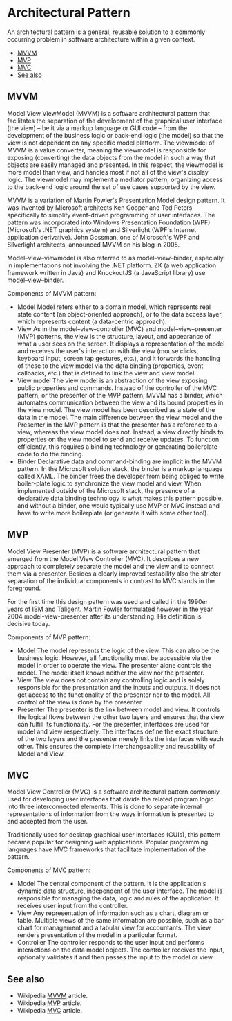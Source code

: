# Architectural Pattern

An architectural pattern is a general, reusable solution to a commonly occurring problem in software architecture within a given context.

- [MVVM](#mvvm)
- [MVP](#mvp)
- [MVC](#mvc)
- [See also](#see-also)

## MVVM

Model View ViewModel (MVVM) is a software architectural pattern that facilitates the separation of the development of the graphical user interface (the view) – be it via a markup language or GUI code – from the development of the business logic or back-end logic (the model) so that the view is not dependent on any specific model platform. The viewmodel of MVVM is a value converter, meaning the viewmodel is responsible for exposing (converting) the data objects from the model in such a way that objects are easily managed and presented. In this respect, the viewmodel is more model than view, and handles most if not all of the view's display logic. The viewmodel may implement a mediator pattern, organizing access to the back-end logic around the set of use cases supported by the view.

MVVM is a variation of Martin Fowler's Presentation Model design pattern. It was invented by Microsoft architects Ken Cooper and Ted Peters specifically to simplify event-driven programming of user interfaces. The pattern was incorporated into Windows Presentation Foundation (WPF) (Microsoft's .NET graphics system) and Silverlight (WPF's Internet application derivative). John Gossman, one of Microsoft's WPF and Silverlight architects, announced MVVM on his blog in 2005.

Model–view–viewmodel is also referred to as model–view–binder, especially in implementations not involving the .NET platform. ZK (a web application framework written in Java) and KnockoutJS (a JavaScript library) use model–view–binder.

Components of MVVM pattern:

- Model
  Model refers either to a domain model, which represents real state content (an object-oriented approach), or to the data access layer, which represents content (a data-centric approach).
- View
  As in the model–view–controller (MVC) and model–view–presenter (MVP) patterns, the view is the structure, layout, and appearance of what a user sees on the screen. It displays a representation of the model and receives the user's interaction with the view (mouse clicks, keyboard input, screen tap gestures, etc.), and it forwards the handling of these to the view model via the data binding (properties, event callbacks, etc.) that is defined to link the view and view model.
- View model
  The view model is an abstraction of the view exposing public properties and commands. Instead of the controller of the MVC pattern, or the presenter of the MVP pattern, MVVM has a binder, which automates communication between the view and its bound properties in the view model. The view model has been described as a state of the data in the model.
  The main difference between the view model and the Presenter in the MVP pattern is that the presenter has a reference to a view, whereas the view model does not. Instead, a view directly binds to properties on the view model to send and receive updates. To function efficiently, this requires a binding technology or generating boilerplate code to do the binding.
- Binder
  Declarative data and command-binding are implicit in the MVVM pattern. In the Microsoft solution stack, the binder is a markup language called XAML. The binder frees the developer from being obliged to write boiler-plate logic to synchronize the view model and view. When implemented outside of the Microsoft stack, the presence of a declarative data binding technology is what makes this pattern possible, and without a binder, one would typically use MVP or MVC instead and have to write more boilerplate (or generate it with some other tool).

## MVP

Model View Presenter (MVP) is a software architectural pattern that emerged from the Model View Controller (MVC). It describes a new approach to completely separate the model and the view and to connect them via a presenter. Besides a clearly improved testability also the stricter separation of the individual components in contrast to MVC stands in the foreground.

For the first time this design pattern was used and called in the 1990er years of IBM and Taligent. Martin Fowler formulated however in the year 2004 model-view-presenter after its understanding. His definition is decisive today.

Components of MVP pattern:

- Model
  The model represents the logic of the view. This can also be the business logic. However, all functionality must be accessible via the model in order to operate the view. The presenter alone controls the model. The model itself knows neither the view nor the presenter.
- View
  The view does not contain any controlling logic and is solely responsible for the presentation and the inputs and outputs. It does not get access to the functionality of the presenter nor to the model. All control of the view is done by the presenter.
- Presenter
  The presenter is the link between model and view. It controls the logical flows between the other two layers and ensures that the view can fulfill its functionality. For the presenter, interfaces are used for model and view respectively. The interfaces define the exact structure of the two layers and the presenter merely links the interfaces with each other. This ensures the complete interchangeability and reusability of Model and View.

## MVC

Model View Controller (MVC) is a software architectural pattern commonly used for developing user interfaces that divide the related program logic into three interconnected elements. This is done to separate internal representations of information from the ways information is presented to and accepted from the user.

Traditionally used for desktop graphical user interfaces (GUIs), this pattern became popular for designing web applications. Popular programming languages have MVC frameworks that facilitate implementation of the pattern.

Components of MVC pattern:

- Model
  The central component of the pattern. It is the application's dynamic data structure, independent of the user interface. The model is responsible for managing the data, logic and rules of the application. It receives user input from the controller.
- View
  Any representation of information such as a chart, diagram or table. Multiple views of the same information are possible, such as a bar chart for management and a tabular view for accountants. The view renders presentation of the model in a particular format.
- Controller
  The controller responds to the user input and performs interactions on the data model objects. The controller receives the input, optionally validates it and then passes the input to the model or view.

## See also

- Wikipedia [MVVM](https://en.wikipedia.org/wiki/Model%E2%80%93view%E2%80%93viewmodel) article.
- Wikipedia [MVP](https://de.wikipedia.org/wiki/Model_View_Presenter) article.
- Wikipedia [MVC](https://en.wikipedia.org/wiki/Model-view-controller) article.
